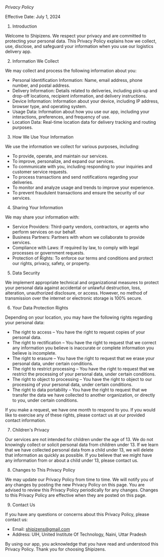 *Privacy Policy*

Effective Date: July 1, 2024

1. Introduction

Welcome to Shipizens. We respect your privacy and are committed to protecting your personal data. This Privacy Policy explains how we collect, use, disclose, and safeguard your information when you use our logistics delivery app.

2. Information We Collect

We may collect and process the following information about you:

- Personal Identification Information: Name, email address, phone number, and postal address.
- Delivery Information: Details related to deliveries, including pick-up and drop-off locations, recipient information, and delivery instructions.
- Device Information: Information about your device, including IP address, browser type, and operating system.
- Usage Data: Information about how you use our app, including your interactions, preferences, and frequency of use.
- Location Data: Real-time location data for delivery tracking and routing purposes.

3. How We Use Your Information

We use the information we collect for various purposes, including:

- To provide, operate, and maintain our services.
- To improve, personalize, and expand our services.
- To communicate with you, including responding to your inquiries and customer service requests.
- To process transactions and send notifications regarding your deliveries.
- To monitor and analyze usage and trends to improve your experience.
- To prevent fraudulent transactions and ensure the security of our services.

4. Sharing Your Information

We may share your information with:

- Service Providers: Third-party vendors, contractors, or agents who perform services on our behalf.
- Business Partners: Partners with whom we collaborate to provide services.
- Compliance with Laws: If required by law, to comply with legal processes or government requests.
- Protection of Rights: To enforce our terms and conditions and protect our rights, privacy, safety, or property.

5. Data Security

We implement appropriate technical and organizational measures to protect your personal data against accidental or unlawful destruction, loss, alteration, unauthorized disclosure, or access. However, no method of transmission over the internet or electronic storage is 100% secure.

6. Your Data Protection Rights

Depending on your location, you may have the following rights regarding your personal data:

- The right to access – You have the right to request copies of your personal data.
- The right to rectification – You have the right to request that we correct any information you believe is inaccurate or complete information you believe is incomplete.
- The right to erasure – You have the right to request that we erase your personal data, under certain conditions.
- The right to restrict processing – You have the right to request that we restrict the processing of your personal data, under certain conditions.
- The right to object to processing – You have the right to object to our processing of your personal data, under certain conditions.
- The right to data portability – You have the right to request that we transfer the data we have collected to another organization, or directly to you, under certain conditions.

If you make a request, we have one month to respond to you. If you would like to exercise any of these rights, please contact us at our provided contact information.

7. Children's Privacy

Our services are not intended for children under the age of 13. We do not knowingly collect or solicit personal data from children under 13. If we learn that we have collected personal data from a child under 13, we will delete that information as quickly as possible. If you believe that we might have any information from or about a child under 13, please contact us.

8. Changes to This Privacy Policy

We may update our Privacy Policy from time to time. We will notify you of any changes by posting the new Privacy Policy on this page. You are advised to review this Privacy Policy periodically for any changes. Changes to this Privacy Policy are effective when they are posted on this page.

9. Contact Us

If you have any questions or concerns about this Privacy Policy, please contact us:

- Email: shipizens@gmail.com
- Address: UIH, United Institute Of Technology, Naini, Uttar Pradesh

By using our app, you acknowledge that you have read and understood this Privacy Policy. Thank you for choosing Shipizens.
